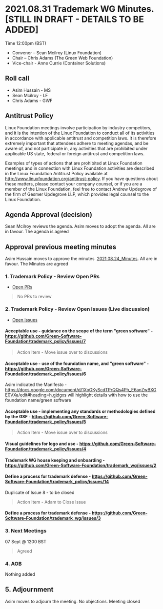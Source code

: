 # 2021.08.31 Trademark WG Minutes. [STILL IN DRAFT - DETAILS TO BE ADDED]

Time 12:00pm (BST)

- Convener –  Sean Mcilroy (Linux Foundation)
- Chair – Chris Adams (The Green Web Foundation)
- Vice-chair - Anne Currie (Container Solutions)
  
## Roll call

* Asim Hussain - MS
* Sean Mcilroy - LF
* Chris Adams - GWF
  
## Antitrust Policy
Linux Foundation meetings involve participation by industry competitors, and it is the intention of the Linux Foundation to conduct all of its activities in accordance with applicable antitrust and competition laws. It is therefore extremely important that attendees adhere to meeting agendas, and be aware of, and not participate in, any activities that are prohibited under applicable US state, federal or foreign antitrust and competition laws.

Examples of types of actions that are prohibited at Linux Foundation meetings and in connection with Linux Foundation activities are described in the Linux Foundation Antitrust Policy available at http://www.linuxfoundation.org/antitrust-policy. If you have questions about these matters, please contact your company counsel, or if you are a member of the Linux Foundation, feel free to contact Andrew Updegrove of the firm of Gesmer Updegrove LLP, which provides legal counsel to the Linux Foundation.
  
## Agenda Approval (decision) 
Sean Mcilroy reviews the agenda. Asim moves to adopt the agenda. All are in favour. The agenda is agreed
  
## Approval previous meeting minutes
Asim Hussain moves to approve the minutes 
[2021.08.24_Minutes](https://github.com/Green-Software-Foundation/trademark_wg/blob/main/Agenda_Minutes/2021.08.24_Minutes.md). All are in favour. The Minutes are agreed

### 1. Trademark Policy - Review Open PRs 
- [Open PRs](https://github.com/Green-Software-Foundation/trademark_policy/pulls)
> No PRs to review

### 2. Trademark Policy - Review Open Issues (Live discussion)
- [Open Issues](https://github.com/Green-Software-Foundation/trademark_policy/issues)

#### Acceptable use - guidance on the scope of the term "green software" - https://github.com/Green-Software-Foundation/trademark_policy/issues/7
> Action Item - Move issue over to discussions

#### Acceptable use - use of the foundation name, and "green software" - https://github.com/Green-Software-Foundation/trademark_policy/issues/6
Asim indicated the Manifesto - https://docs.google.com/document/d/1XoGKyScdTPrQQs4Ph_E6anZwBXGE0VXa/edit#heading=h.gjdgxs will highlight details with how to use the foundation name/green software

#### Acceptable use - implementing any standards or methodologies defined by the GSF - https://github.com/Green-Software-Foundation/trademark_policy/issues/5
> Action Item - Move issue over to discussions

#### Visual guidelines for logo and use - https://github.com/Green-Software-Foundation/trademark_policy/issues/4

#### Trademark WG house keeping and onboarding - https://github.com/Green-Software-Foundation/trademark_wg/issues/2

#### Define a process for trademark defense - https://github.com/Green-Software-Foundation/trademark_policy/issues/14
Duplicate of Issue 8 - to be closed
> Action Item - Adam to Close Issue

#### Define a process for trademark defense - https://github.com/Green-Software-Foundation/trademark_wg/issues/3

### 3. Next Meetings
07 Sept @ 1200 BST
> Agreed

### 4. AOB
Nothing added

## 5. Adjournment
Asim moves to adjourn the meeting. No objections. Meeting closed
